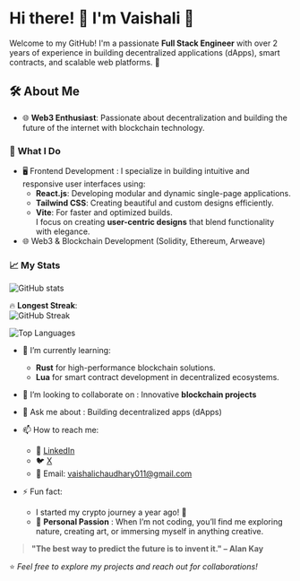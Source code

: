 # Hi there! 👋 I'm Vaishali 🌟

Welcome to my GitHub! I'm a passionate **Full Stack Engineer** with over 2 years of experience in building decentralized applications (dApps), smart contracts, and scalable web platforms. 🚀

## 🛠️ About Me

- 🌐 **Web3 Enthusiast**: Passionate about decentralization and building the future of the internet with blockchain technology.

### 💼 **What I Do**
- 🖥️ Frontend Development :  I specialize in building intuitive and responsive user interfaces using:
  - **React.js**: Developing modular and dynamic single-page applications.
  - **Tailwind CSS**: Creating beautiful and custom designs efficiently.
  - **Vite**: For faster and optimized builds.  
  I focus on creating **user-centric designs** that blend functionality with elegance.
- 🌐 Web3 & Blockchain Development (Solidity, Ethereum, Arweave)

### 📈 **My Stats**
![GitHub stats](https://github-readme-stats.vercel.app/api?username=vaishali023&show_icons=true&theme=radical)

🔥 **Longest Streak**:  
  ![GitHub Streak](https://github-readme-streak-stats.herokuapp.com/?user=vaishali023&theme=radical)

![Top Languages](https://github-readme-stats.vercel.app/api/top-langs/?username=vaishali023&layout=compact&theme=radical)

- 🌱 I’m currently learning:
  - **Rust** for high-performance blockchain solutions.  
  - **Lua** for smart contract development in decentralized ecosystems. 

- 👯 I’m looking to collaborate on :  Innovative **blockchain projects**
     
- 💬 Ask me about : Building decentralized apps (dApps)
     
- 📫 How to reach me:
  - 💼 [LinkedIn](https://www.linkedin.com/in/vaishali-chaudhary-475843163/) 
  - 🐦 [X](https://x.com/Vaishaliii23)
  - 📧 Email: vaishalichaudhary011@gmail.com
    
- ⚡ Fun fact:
  -  I started my crypto journey a year ago! 🎉  
  - 🌿 **Personal Passion** :  When I’m not coding, you’ll find me exploring nature, creating art, or immersing myself in anything creative.
  

> **"The best way to predict the future is to invent it." – Alan Kay**  


  ⭐️ _Feel free to explore my projects and reach out for collaborations!_


